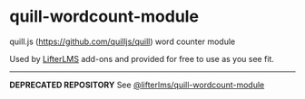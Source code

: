 # quill-wordcount-module
quill.js (https://github.com/quilljs/quill) word counter module 

Used by [LifterLMS](https://lifterlms.com) add-ons and provided for free to use as you see fit.

---

**DEPRECATED REPOSITORY** See [@lifterlms/quill-wordcount-module](https://www.npmjs.com/package/@lifterlms/quill-wordcount-module)
